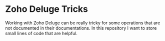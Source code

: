 # Zoho Deluge Tricks
Working with Zoho Deluge can be really tricky for some operations that are not documented in their documentations. 
In this repository I want to store small lines of code that are helpful.


